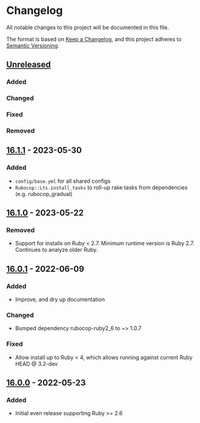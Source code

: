 # Changelog
All notable changes to this project will be documented in this file.

The format is based on [Keep a Changelog](https://keepachangelog.com/en/1.0.0/),
and this project adheres to [Semantic Versioning](https://semver.org/spec/v2.0.0.html).

## [Unreleased]
### Added
### Changed
### Fixed
### Removed

## [16.1.1] - 2023-05-30
### Added
- `config/base.yml` for all shared configs
- `Rubocop::Lts.install_tasks` to roll-up rake tasks from dependencies (e.g. rubocop_gradual)

## [16.1.0] - 2023-05-22
### Removed
- Support for installs on Ruby < 2.7. Minimum runtime version is Ruby 2.7.  Continues to analyze older Ruby.

## [16.0.1] - 2022-06-09
### Added
- Improve, and dry up documentation
### Changed
- Bumped dependency rubocop-ruby2_6 to ~> 1.0.7
### Fixed
- Allow install up to Ruby < 4, which allows running against current Ruby HEAD @ 3.2-dev

## [16.0.0] - 2022-05-23
### Added
- Initial even release supporting Ruby >= 2.6

[Unreleased]: https://github.com/rubocop-lts/rubocop-lts/compare/v16.1.1...HEAD
[16.1.1]: https://github.com/rubocop-lts/rubocop-lts/compare/v16.1.0...v16.1.1
[16.1.0]: https://github.com/rubocop-lts/rubocop-lts/compare/v16.0.1...v16.1.0
[16.0.1]: https://github.com/rubocop-lts/rubocop-lts/compare/v16.0.0...v16.0.1
[16.0.0]: https://gitlab.com/rubocop-lts/rubocop-lts/-/tags/v16.0.0
